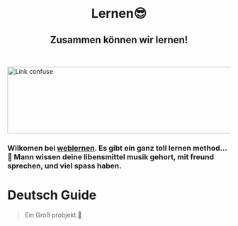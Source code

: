 <div align="center">
  <br>
  <h1>Lernen😎</h1>
<h2><strong>Zusammen können wir lernen!</strong></h2>
</div>
<br>
<p align="center">
<div class="container">
<img src="https://mataroa.blog/images/969f9336.gif" alt="Link confuse"  width="1100" 
     height="150" />
  <div class="container">

### Wilkomen bei [weblernen](https://slimtux.github.io/weblernen/). Es gibt ein ganz toll lernen method... 👀  Mann wissen deine libensmittel musik gehort, mit freund sprechen, und viel spass haben. 

# Deutsch Guide

> Ein Groß probjekt.🤪
